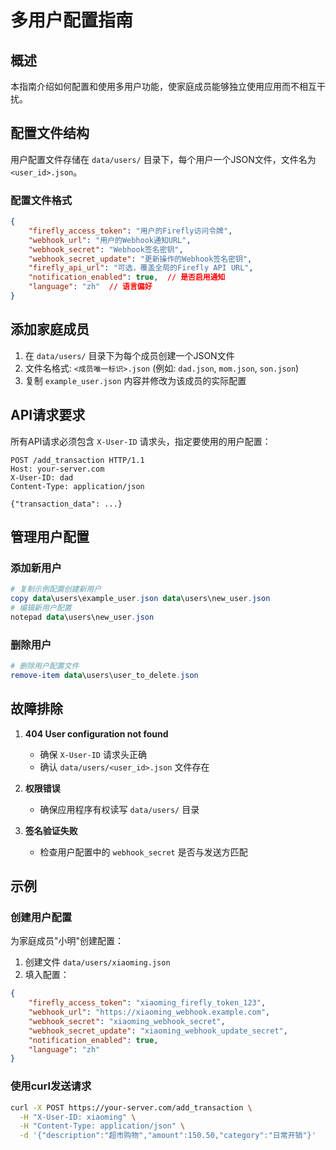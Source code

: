 # 多用户配置指南

## 概述
本指南介绍如何配置和使用多用户功能，使家庭成员能够独立使用应用而不相互干扰。

## 配置文件结构
用户配置文件存储在 `data/users/` 目录下，每个用户一个JSON文件，文件名为 `<user_id>.json`。

### 配置文件格式
```json
{
    "firefly_access_token": "用户的Firefly访问令牌",
    "webhook_url": "用户的Webhook通知URL",
    "webhook_secret": "Webhook签名密钥",
    "webhook_secret_update": "更新操作的Webhook签名密钥",
    "firefly_api_url": "可选，覆盖全局的Firefly API URL",
    "notification_enabled": true,  // 是否启用通知
    "language": "zh"  // 语言偏好
}
```

## 添加家庭成员
1. 在 `data/users/` 目录下为每个成员创建一个JSON文件
2. 文件名格式: `<成员唯一标识>.json` (例如: `dad.json`, `mom.json`, `son.json`)
3. 复制 `example_user.json` 内容并修改为该成员的实际配置

## API请求要求
所有API请求必须包含 `X-User-ID` 请求头，指定要使用的用户配置：

```http
POST /add_transaction HTTP/1.1
Host: your-server.com
X-User-ID: dad
Content-Type: application/json

{"transaction_data": ...}
```

## 管理用户配置
### 添加新用户
```powershell
# 复制示例配置创建新用户
copy data\users\example_user.json data\users\new_user.json
# 编辑新用户配置
notepad data\users\new_user.json
```

### 删除用户
```powershell
# 删除用户配置文件
remove-item data\users\user_to_delete.json
```

## 故障排除
1. **404 User configuration not found**
   - 确保 `X-User-ID` 请求头正确
   - 确认 `data/users/<user_id>.json` 文件存在

2. **权限错误**
   - 确保应用程序有权读写 `data/users/` 目录

3. **签名验证失败**
   - 检查用户配置中的 `webhook_secret` 是否与发送方匹配

## 示例
### 创建用户配置
为家庭成员"小明"创建配置：
1. 创建文件 `data/users/xiaoming.json`
2. 填入配置：
```json
{
    "firefly_access_token": "xiaoming_firefly_token_123",
    "webhook_url": "https://xiaoming_webhook.example.com",
    "webhook_secret": "xiaoming_webhook_secret",
    "webhook_secret_update": "xiaoming_webhook_update_secret",
    "notification_enabled": true,
    "language": "zh"
}
```

### 使用curl发送请求
```bash
curl -X POST https://your-server.com/add_transaction \
  -H "X-User-ID: xiaoming" \
  -H "Content-Type: application/json" \
  -d '{"description":"超市购物","amount":150.50,"category":"日常开销"}'
```